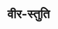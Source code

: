 ---
title: वीर-स्तुति

type: chapter

order:
  aagam: 
    position: 2
    depth: 1
  book: 
    position: 1
    depth: 2
  chapter: 
    position: 6
    depth: 3

parent:
  type: book

children:
  type: sutra
  count: 10

---